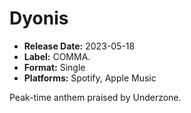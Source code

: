 # Dyonis

- **Release Date:** 2023-05-18
- **Label:** COMMA.
- **Format:** Single
- **Platforms:** Spotify, Apple Music

Peak-time anthem praised by Underzone.

